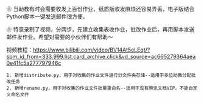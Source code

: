    ❀ 当助教有时会需要收发上百份作业，纸质版收发麻烦还容易弄丢，电子版结合Python脚本一键发送邮件很方便。  

   ❀ 特意录制了视频，分两步，先建立收集表收作业，批改作业后，再用脚本发送邮件发作业。希望对需要的小伙伴们有帮助～  

视频教程：https://www.bilibili.com/video/BV14At5eLEqt/?spm_id_from=333.999.list.card_archive.click&vd_source=ac665279364aea0e41fc5a277797946c  

    1. 新增distribute.py，用于对收集的作业文件进行分文件夹存储--适用于多位助教分配批改任务
    2. 新增rename.py，用于对收集的作业文件批量重命名--适用于没有腾讯文档VIP，不能自定义命名文件
    
